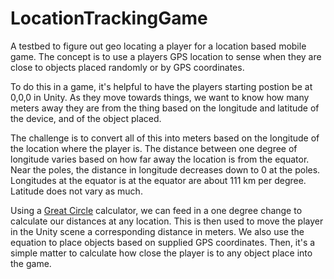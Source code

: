 # LocationTrackingGame
A testbed to figure out geo locating a player for a location based mobile game. The concept is to use a players GPS location to sense when they are close to objects placed randomly or by GPS coordinates.

To do this in a game, it's helpful to have the players starting postion be at 0,0,0 in Unity. As they move towards things, we want to know how many meters away they are from the thing based on the longitude and latitude of the device, and of the object placed. 

The challenge is to convert all of this into meters based on the longitude of the location where the player is. The distance between one degree of longitude varies based on how far away the location is from the equator. Near the poles, the distance in longitude decreases down to 0 at the poles. Longitudes at the equator is at the equator are about 111 km per degree. Latitude does not vary as much.

Using a [Great Circle](http://edwilliams.org/gccalc.htm)  calculator, we can feed in a one degree change to calculate our distances at any location. This is then used to move the player in the Unity scene a corresponding distance in meters. We also use the equation to place objects based on supplied GPS coordinates. Then, it's a simple matter to calculate how close the player is to any object place into the game.
